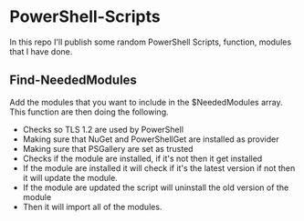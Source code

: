 # PowerShell-Scripts
In this repo I'll publish some random PowerShell Scripts, function, modules that I have done.

## Find-NeededModules
Add the modules that you want to include in the $NeededModules array.  
This function are then doing the following.  
- Checks so TLS 1.2 are used by PowerShell
- Making sure that NuGet and PowerShellGet are installed as provider
- Making sure that PSGallery are set as trusted
- Checks if the module are installed, if it's not then it get installed
- If the module are installed it will check if it's the latest version if not then it will update the module.
- If the module are updated the script will uninstall the old version of the module
- Then it will import all of the modules.